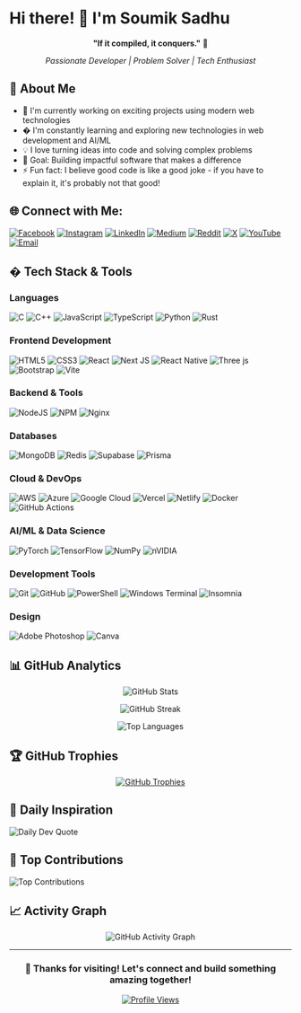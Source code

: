 # Hi there! 👋 I'm Soumik Sadhu

<div align="center">
  
  **"If it compiled, it conquers."** 🗿
  
  *Passionate Developer | Problem Solver | Tech Enthusiast*
  
</div>

## 🚀 About Me

- 🔭 I'm currently working on exciting projects using modern web technologies
- � I'm constantly learning and exploring new technologies in web development and AI/ML
- 💡 I love turning ideas into code and solving complex problems
- 🎯 Goal: Building impactful software that makes a difference
- ⚡ Fun fact: I believe good code is like a good joke - if you have to explain it, it's probably not that good!

## 🌐 Connect with Me:
[![Facebook](https://img.shields.io/badge/Facebook-%231877F2.svg?logo=Facebook&logoColor=white)](https://facebook.com/kouism) 
[![Instagram](https://img.shields.io/badge/Instagram-%23E4405F.svg?logo=Instagram&logoColor=white)](https://instagram.com/soumik.sad) 
[![LinkedIn](https://img.shields.io/badge/LinkedIn-%230077B5.svg?logo=linkedin&logoColor=white)](https://linkedin.com/in/soumiksadhu) 
[![Medium](https://img.shields.io/badge/Medium-12100E?logo=medium&logoColor=white)](https://medium.com/@.....)
[![Reddit](https://img.shields.io/badge/Reddit-%23FF4500.svg?logo=Reddit&logoColor=white)](https://reddit.com/user/DamnedFucker) 
[![X](https://img.shields.io/badge/X-black.svg?logo=X&logoColor=white)](https://x.com/GodsAltEgo) 
[![YouTube](https://img.shields.io/badge/YouTube-%23FF0000.svg?logo=YouTube&logoColor=white)](https://youtube.com/@GodsAltEgo) 
[![Email](https://img.shields.io/badge/Email-D14836?logo=gmail&logoColor=white)](mailto:itsmesoumiksadhu@gmail.com)

## �️ Tech Stack & Tools

### Languages
![C](https://img.shields.io/badge/c-%2300599C.svg?style=for-the-badge&logo=c&logoColor=white)
![C++](https://img.shields.io/badge/c++-%2300599C.svg?style=for-the-badge&logo=c%2B%2B&logoColor=white)
![JavaScript](https://img.shields.io/badge/javascript-%23323330.svg?style=for-the-badge&logo=javascript&logoColor=%23F7DF1E)
![TypeScript](https://img.shields.io/badge/typescript-%23007ACC.svg?style=for-the-badge&logo=typescript&logoColor=white)
![Python](https://img.shields.io/badge/python-3670A0?style=for-the-badge&logo=python&logoColor=ffdd54)
![Rust](https://img.shields.io/badge/rust-%23000000.svg?style=for-the-badge&logo=rust&logoColor=white)

### Frontend Development
![HTML5](https://img.shields.io/badge/html5-%23E34F26.svg?style=for-the-badge&logo=html5&logoColor=white)
![CSS3](https://img.shields.io/badge/css3-%231572B6.svg?style=for-the-badge&logo=css3&logoColor=white)
![React](https://img.shields.io/badge/react-%2320232a.svg?style=for-the-badge&logo=react&logoColor=%2361DAFB)
![Next JS](https://img.shields.io/badge/Next-black?style=for-the-badge&logo=next.js&logoColor=white)
![React Native](https://img.shields.io/badge/react_native-%2320232a.svg?style=for-the-badge&logo=react&logoColor=%2361DAFB)
![Three js](https://img.shields.io/badge/threejs-black?style=for-the-badge&logo=three.js&logoColor=white)
![Bootstrap](https://img.shields.io/badge/bootstrap-%238511FA.svg?style=for-the-badge&logo=bootstrap&logoColor=white)
![Vite](https://img.shields.io/badge/vite-%23646CFF.svg?style=for-the-badge&logo=vite&logoColor=white)

### Backend & Tools
![NodeJS](https://img.shields.io/badge/node.js-6DA55F?style=for-the-badge&logo=node.js&logoColor=white)
![NPM](https://img.shields.io/badge/NPM-%23CB3837.svg?style=for-the-badge&logo=npm&logoColor=white)
![Nginx](https://img.shields.io/badge/nginx-%23009639.svg?style=for-the-badge&logo=nginx&logoColor=white)

### Databases
![MongoDB](https://img.shields.io/badge/MongoDB-%234ea94b.svg?style=for-the-badge&logo=mongodb&logoColor=white)
![Redis](https://img.shields.io/badge/redis-%23DD0031.svg?style=for-the-badge&logo=redis&logoColor=white)
![Supabase](https://img.shields.io/badge/Supabase-3ECF8E?style=for-the-badge&logo=supabase&logoColor=white)
![Prisma](https://img.shields.io/badge/Prisma-3982CE?style=for-the-badge&logo=Prisma&logoColor=white)

### Cloud & DevOps
![AWS](https://img.shields.io/badge/AWS-%23FF9900.svg?style=for-the-badge&logo=amazon-aws&logoColor=white)
![Azure](https://img.shields.io/badge/azure-%230072C6.svg?style=for-the-badge&logo=microsoftazure&logoColor=white)
![Google Cloud](https://img.shields.io/badge/GoogleCloud-%234285F4.svg?style=for-the-badge&logo=google-cloud&logoColor=white)
![Vercel](https://img.shields.io/badge/vercel-%23000000.svg?style=for-the-badge&logo=vercel&logoColor=white)
![Netlify](https://img.shields.io/badge/netlify-%23000000.svg?style=for-the-badge&logo=netlify&logoColor=#00C7B7)
![Docker](https://img.shields.io/badge/docker-%230db7ed.svg?style=for-the-badge&logo=docker&logoColor=white)
![GitHub Actions](https://img.shields.io/badge/github%20actions-%232671E5.svg?style=for-the-badge&logo=githubactions&logoColor=white)

### AI/ML & Data Science
![PyTorch](https://img.shields.io/badge/PyTorch-%23EE4C2C.svg?style=for-the-badge&logo=PyTorch&logoColor=white)
![TensorFlow](https://img.shields.io/badge/TensorFlow-%23FF6F00.svg?style=for-the-badge&logo=TensorFlow&logoColor=white)
![NumPy](https://img.shields.io/badge/numpy-%23013243.svg?style=for-the-badge&logo=numpy&logoColor=white)
![nVIDIA](https://img.shields.io/badge/cuda-000000.svg?style=for-the-badge&logo=nVIDIA&logoColor=green)

### Development Tools
![Git](https://img.shields.io/badge/git-%23F05033.svg?style=for-the-badge&logo=git&logoColor=white)
![GitHub](https://img.shields.io/badge/github-%23121011.svg?style=for-the-badge&logo=github&logoColor=white)
![PowerShell](https://img.shields.io/badge/PowerShell-%235391FE.svg?style=for-the-badge&logo=powershell&logoColor=white)
![Windows Terminal](https://img.shields.io/badge/Windows%20Terminal-%234D4D4D.svg?style=for-the-badge&logo=windows-terminal&logoColor=white)
![Insomnia](https://img.shields.io/badge/Insomnia-black?style=for-the-badge&logo=insomnia&logoColor=5849BE)

### Design
![Adobe Photoshop](https://img.shields.io/badge/adobe%20photoshop-%2331A8FF.svg?style=for-the-badge&logo=adobe%20photoshop&logoColor=white)
![Canva](https://img.shields.io/badge/Canva-%2300C4CC.svg?style=for-the-badge&logo=Canva&logoColor=white)
## 📊 GitHub Analytics

<div align="center">

![GitHub Stats](https://github-readme-stats.vercel.app/api?username=Sadhusoumik&theme=ambient_gradient&hide_border=false&include_all_commits=false&count_private=true)

![GitHub Streak](https://nirzak-streak-stats.vercel.app/?user=Sadhusoumik&theme=ambient_gradient&hide_border=false)

![Top Languages](https://github-readme-stats.vercel.app/api/top-langs/?username=Sadhusoumik&theme=ambient_gradient&hide_border=false&include_all_commits=false&count_private=true&layout=compact)

</div>

## 🏆 GitHub Trophies
<div align="center">

[![GitHub Trophies](https://github-profile-trophy.vercel.app/?username=Sadhusoumik&theme=radical&no-frame=false&no-bg=false&margin-w=4)](https://github.com/ryo-ma/github-profile-trophy)

</div>

## 💭 Daily Inspiration
![Daily Dev Quote](https://quotes-github-readme.vercel.app/api?type=horizontal&theme=dark)

## 🌟 Top Contributions
![Top Contributions](https://github-contributor-stats.vercel.app/api?username=Sadhusoumik&limit=5&theme=onedark&combine_all_yearly_contributions=true)

## 📈 Activity Graph
<div align="center">

![GitHub Activity Graph](https://github-readme-activity-graph.vercel.app/graph?username=Sadhusoumik&theme=github-compact)

</div>

---

<div align="center">

### 💫 Thanks for visiting! Let's connect and build something amazing together! 

[![Profile Views](https://visitcount.itsvg.in/api?id=Sadhusoumik&icon=2&color=6)](https://visitcount.itsvg.in)

</div>

<!-- Created with GPRM ( https://gprm.itsvg.in ) -->
